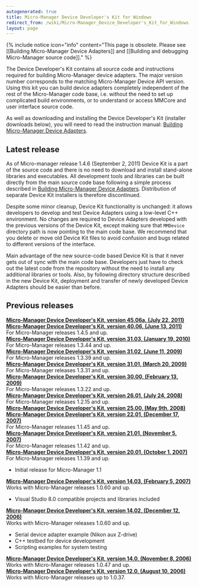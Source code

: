 ```yaml
---
autogenerated: true
title: Micro-Manager Device Developer's Kit for Windows
redirect_from: /wiki/Micro-Manager_Device_Developer's_Kit_for_Windows
layout: page
---
```



{% include notice icon="info" content="This page is obsolete. Please see [[Building Micro-Manager Device Adapters]] and [[Building and debugging Micro-Manager source code]]." %}

The Device Developer's Kit contains all source code and instructions
required for building Micro-Manager device adapters. The major version
number corresponds to the matching Micro-Manager Device API version.
Using this kit you can build device adapters completely independent of
the rest of the Micro-Manager code base, i.e. without the need to set up
complicated build environments, or to understand or access MMCore and
user interface source code.

As well as downloading and installing the Device Developer's Kit
(installer downloads below), you will need to read the instruction
manual: [Building Micro-Manager Device
Adapters](Building_Micro-Manager_Device_Adapters).

## Latest release

As of Micro-manager release 1.4.6 (September 2, 2011) Device Kit is a
part of the source code and there is no need to download and install
stand-alone libraries and executables. All development tools and
libraries can be built directly from the main source code base following
a simple process described in [Building Micro-Manager Device
Adapters](Building_Micro-Manager_Device_Adapters).
Distribution of separate Device Kit installers is therefore
discontinued.

Despite some minor cleanup, Device Kit functionality is unchanged: it
allows developers to develop and test Device Adapters using a low-level
C++ environment. No changes are required to Device Adapters developed
with the previous versions of the Device Kit, except making sure that
`MMDevice` directory path is now pointing to the main code base. We
recommend that you delete or move old Device Kit files to avoid
confusion and bugs related to different versions of the interface.

Main advantage of the new source-code based Device Kit is that it never
gets out of sync with the main code base. Developers just have to check
out the latest code from the repository without the need to install any
additional libraries or tools. Also, by following directory structure
described in the new Device Kit, deployment and transfer of newly
developed Device Adapters should be easier than before.

## Previous releases

[**Micro-Manager Device Developer's Kit, version 45.06a, (July 22,
2011)**](http://download.micro-manager.org/nightly/1.4-DeviceKit/Windows/MMDeviceKit-win-x86-x64-Dev45-Mod6a.exe)  
[**Micro-Manager Device Developer's Kit, version 40.06, (June 13,
2011)**](http://download.micro-manager.org/nightly/1.4-DeviceKit/Windows/MMDeviceKit-win-x86-x64-Dev40-Mod6a.exe)  
For Micro-Manager releases 1.4.5 and up.  
[<span>**Micro-Manager Device Developer's Kit, version 31.03, (January
19,
2010)**</span>](http://download.micro-manager.org/nightly/1.3-DeviceKit/Windows/MMDeviceKit-win-34-01-20100119.exe)  
For Micro-Manager releases 1.3.44 and up.  
[<span>**Micro-Manager Device Developer's Kit, version 31.02, (June 11,
2009)**</span>](http://valelab.ucsf.edu/~arthur/builds/MMDeviceKit-win-31-02.exe)  
For Micro-Manager releases 1.3.39 and up.  
[<span>**Micro-Manager Device Developer's Kit, version 31.01, (March 20,
2009)**</span>](http://valelab.ucsf.edu/~MM/MMDeviceKit-win-31-01.exe)  
For Micro-Manager releases 1.3.31 and up.  
[<span>**Micro-Manager Device Developer's Kit, version 30.00, (February
13,
2009)**</span>](http://valelab.ucsf.edu/~MM/MMDeviceKit-win-30-20090213.exe)  
For Micro-Manager releases 1.3.22 and up.  
[<span>**Micro-Manager Device Developer's Kit, version 26.01, (July 24,
2008)**</span>](http://valelab.ucsf.edu/%7Enenad/micro-manager/distribution/MMDeviceKit-win-26-01.exe)  
For Micro-Manager releases 1.2.15 and up.  
[<span>**Micro-Manager Device Developer's Kit, version 25.00, (May 9th,
2008)**</span>](http://valelab.ucsf.edu/%7Enenad/micro-manager/distribution/MMDeviceKit-win-25-00.exe)  
[<span>**Micro-Manager Device Developer's Kit, version 22.01, (December
17,
2007)**</span>](http://valelab.ucsf.edu/%7Enenad/micro-manager/distribution/MMDeviceKit-win-22-01.exe)  
For Micro-Manager releases 1.1.45 and up.  
[<span>**Micro-Manager Device Developer's Kit, version 21.01, (November
5,
2007)**</span>](http://valelab.ucsf.edu/%7Enenad/micro-manager/distribution/MMDeviceKit-win-21-01.exe)  
For Micro-Manager releases 1.1.42 and up.  
[<span>**Micro-Manager Device Developer's Kit, version 20.01, (October
1,
2007)**</span>](http://valelab.ucsf.edu/%7Enenad/micro-manager/distribution/MMDeviceKit-win-20_01.exe)  
For Micro-Manager releases 1.1.39 and up.  

-   Initial release for Micro-Manager 1.1

[<span>**Micro-Manager Device Developer's Kit, version 14.03, (February
5,
2007)**</span>](http://valelab.ucsf.edu/%7Enenad/micro-manager/distribution/MMDeviceKit-win-14_03.exe)  
Works with Micro-Manager releases 1.0.60 and up.  

-   Visual Studio 8.0 compatible projects and libraries included

[<span>**Micro-Manager Device Developer's Kit, version 14.02, (December
12,
2006)**</span>](http://valelab.ucsf.edu/%7Enenad/micro-manager/distribution/MMDeviceKit-win-14_02.exe)  
Works with Micro-Manager releases 1.0.60 and up.  

-   Serial device adapter example (Nikon aux Z-drive)
-   C++ testbed for device development
-   Scripting examples for system testing

[<span>**Micro-Manager Device Developer's Kit, version 14.0, (November
8,
2006)**</span>](http://valelab.ucsf.edu/%7Enenad/micro-manager/distribution/MMDeviceKit-win-14_0.exe)  
Works with Micro-Manager releases 1.0.47 and up.  
[<span>**Micro-Manager Device Developer's Kit, version 12.0, (August 10,
2006)**</span>](http://valelab.ucsf.edu/%7Enenad/micro-manager/distribution/MMDeviceKit-win-12_0.exe)  
Works with Micro-Manager releases up to 1.0.37.  
